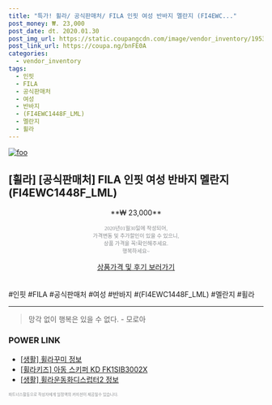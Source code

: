 ```yaml
--- 
title: "특가! 휠라/ 공식판매처/ FILA 인핏 여성 반바지 멜란지 (FI4EWC..." 
post_money: ₩. 23,000 
post_date: dt. 2020.01.30 
post_img_url: https://static.coupangcdn.com/image/vendor_inventory/1953/c7118c2efd07cd2094b56268664b072c0f96bc2fabf4a6a56f13e5289321.jpg 
post_link_url: https://coupa.ng/bnFE0A 
categories: 
  - vendor_inventory 
tags: 
  - 인핏 
  - FILA 
  - 공식판매처 
  - 여성 
  - 반바지 
  - (FI4EWC1448F_LML) 
  - 멜란지 
  - 휠라 
--- 
```

[![foo](https://static.coupangcdn.com/image/vendor_inventory/1953/c7118c2efd07cd2094b56268664b072c0f96bc2fabf4a6a56f13e5289321.jpg)](https://coupa.ng/bnFE0A) 

## [휠라] [공식판매처] FILA 인핏 여성 반바지 멜란지 (FI4EWC1448F_LML) 
<p style="text-align: center;">**₩ 23,000**</p> 
<p style="text-align: center;"><span style="color: #898c8f; font-family: Georgia,Times,serif; font-size: 0.75em;">2020년01월30일에 작성되어, <br>가격변동 및 추가할인이 있을 수 있으니,<br> 상품 가격을 꼭!확인해주세요.<br>행복하세요~</span> 
</p>	 
<div markdown="0" style="text-align: center;"><a href="https://coupa.ng/bnFE0A" class="btn btn--success">상품가격 및 후기 보러가기</a></div> 
<br><br> 
  #인핏 #FILA #공식판매처 #여성 #반바지 #(FI4EWC1448F_LML) #멜란지 #휠라 
<hr> 

> 망각 없이 행복은 있을 수 없다. - 모로아 


### POWER LINK

* <a href="https://blog.naver.com/sakai111/221759314658" target="_blank"> [생활] 휠라꾸미 정보 </a>
* <a href="https://blog.naver.com/santokki14/221780321561" target="_blank">[휠라키즈] 아동 스키퍼 KD FK1SIB3002X</a>
* <a href="https://blog.naver.com/sakai111/221767832073" target="_blank"> [생활] 휠라운동화디스럽터2 정보 </a>

<span style="color: #898c8f; font-family: Georgia,Times,serif; font-size: 0.55em;">파트너스활동으로 작성자에게 일정액의 커미션이 제공될수 있습니다.</span> 
